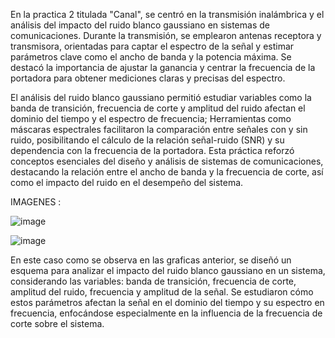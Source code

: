 En la practica 2 titulada "Canal", se centró en la transmisión inalámbrica y el análisis del impacto del ruido blanco gaussiano en sistemas de comunicaciones. Durante la transmisión, se emplearon antenas receptora y transmisora, orientadas para captar el espectro de la señal y estimar parámetros clave como el ancho de banda y la potencia máxima. Se destacó la importancia de ajustar la ganancia y centrar la frecuencia de la portadora para obtener mediciones claras y precisas del espectro.

El análisis del ruido blanco gaussiano permitió estudiar variables como la banda de transición, frecuencia de corte y amplitud del ruido afectan el dominio del tiempo y el espectro de frecuencia; Herramientas como máscaras espectrales facilitaron la comparación entre señales con y sin ruido, posibilitando el cálculo de la relación señal-ruido (SNR) y su dependencia con la frecuencia de la portadora. Esta práctica reforzó conceptos esenciales del diseño y análisis de sistemas de comunicaciones, destacando la relación entre el ancho de banda y la frecuencia de corte, así como el impacto del ruido en el desempeño del sistema.


IMAGENES :

![image](https://github.com/user-attachments/assets/aa8c7da2-5a26-49ee-be81-020f29989e1f)


![image](https://github.com/user-attachments/assets/9439d0bd-af74-450c-9403-957978e3e0c1)


En este caso como se observa en las graficas anterior, se diseñó un esquema para analizar el impacto del ruido blanco gaussiano en un sistema, considerando las variables: banda de transición, frecuencia de corte, amplitud del ruido, frecuencia y amplitud de la señal. Se estudiaron cómo estos parámetros afectan la señal en el dominio del tiempo y su espectro en frecuencia, enfocándose especialmente en la influencia de la frecuencia de corte sobre el sistema.










